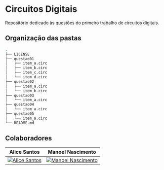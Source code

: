 # Circuitos Digitais
Repositório dedicado às questões do primeiro trabalho de circuitos digitais.

## Organização das pastas
```bash
.
├── LICENSE
├── questao01
│   ├── item_a.circ
│   ├── item_b.circ
│   ├── item_c.circ
│   └── item_d.circ
├── questao02
│   ├── item_a.circ
│   └── item_b.circ
├── questao03
│   └── item_a.circ
├── questao04
│   └── item_a.circ
├── questao05
│   └── item_a.circ
└── README.md
```

## Colaboradores

| Alice Santos                          | Manoel Nascimento                   |
|-------------------------------------|-----------------------------------|
| [![Alice Santos](https://github.com/AliceSantoi.png?size=100)](https://github.com/AliceSantoi) | [![Manoel Nascimento](https://github.com/ManoelNeto-B.png?size=100)](https://github.com/ManoelNeto-B) |

